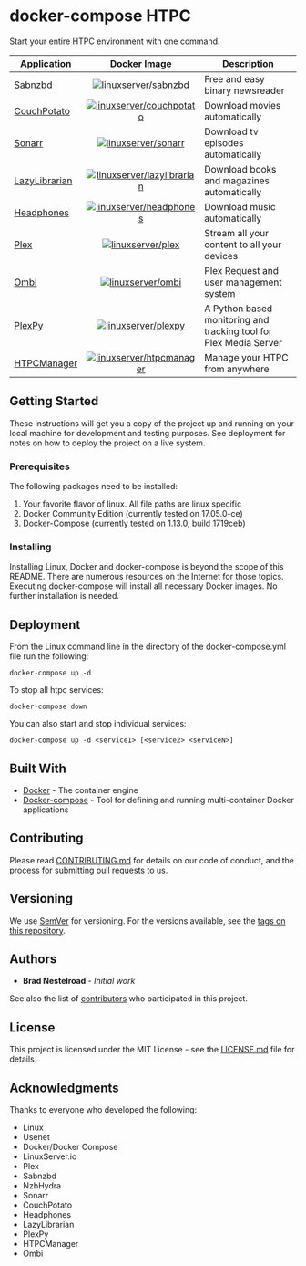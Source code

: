# docker-compose HTPC

Start your entire HTPC environment with one command.

| Application | Docker Image | Description |
| ----------- |:------------:| ----------- |
| [Sabnzbd](https://sabnzbd.org) | <a href="https://hub.docker.com/r/linuxserver/sabnzbd/" rel="linuxserver/sabnzbd">![linuxserver/sabnzbd](https://maxcdn.icons8.com/Color/PNG/24/Logos/docker-24.png)</a> | Free and easy binary newsreader |
| [CouchPotato](https://couchpota.to) | <a href="https://hub.docker.com/r/linuxserver/couchpotato/" rel="linuxserver/couchpotato">![linuxserver/couchpotato](https://maxcdn.icons8.com/Color/PNG/24/Logos/docker-24.png)</a> | Download movies automatically |
| [Sonarr](https://sonarr.tv) | <a href="https://hub.docker.com/r/linuxserver/sonarr/" rel="linuxserver/sonarr">![linuxserver/sonarr](https://maxcdn.icons8.com/Color/PNG/24/Logos/docker-24.png)</a> | Download tv episodes automatically |
| [LazyLibrarian](https://github.com/lazylibrarian/LazyLibrarian) | <a href="https://hub.docker.com/r/linuxserver/lazylibrarian/" rel="linuxserver/lazylibrarian">![linuxserver/lazylibrarian](https://maxcdn.icons8.com/Color/PNG/24/Logos/docker-24.png)</a> | Download books and magazines automatically |
| [Headphones](https://github.com/rembo10/headphones) | <a href="https://hub.docker.com/r/linuxserver/headphones/" rel="linuxserver/headphones">![linuxserver/headphones](https://maxcdn.icons8.com/Color/PNG/24/Logos/docker-24.png)</a> | Download music automatically |
| [Plex](https://www.plex.tv) | <a href="https://hub.docker.com/r/linuxserver/plex/" rel="linuxserver/plex">![linuxserver/plex](https://maxcdn.icons8.com/Color/PNG/24/Logos/docker-24.png)</a> | Stream all your content to all your devices |
| [Ombi](http://www.ombi.io) | <a href="https://hub.docker.com/r/linuxserver/ombi/" rel="linuxserver/ombi">![linuxserver/ombi](https://maxcdn.icons8.com/Color/PNG/24/Logos/docker-24.png)</a> | Plex Request and user management system |
| [PlexPy](https://github.com/JonnyWong16/plexpy) | <a href="https://hub.docker.com/r/linuxserver/plexpy/" rel="linuxserver/plexpy">![linuxserver/plexpy](https://maxcdn.icons8.com/Color/PNG/24/Logos/docker-24.png)</a> | A Python based monitoring and tracking tool for Plex Media Server |
| [HTPCManager](http://www.htpc.io) | <a href="https://hub.docker.com/r/linuxserver/htpcmanager/" rel="linuxserver/htpcmanager">![linuxserver/htpcmanager](https://maxcdn.icons8.com/Color/PNG/24/Logos/docker-24.png)</a> | Manage your HTPC from anywhere |

## Getting Started

These instructions will get you a copy of the project up and running on your local machine for development and testing purposes. See deployment for notes on how to deploy the project on a live system.

### Prerequisites

The following packages need to be installed:

1. Your favorite flavor of linux.  All file paths are linux specific
2. Docker Community Edition (currently tested on 17.05.0-ce)
3. Docker-Compose (currently tested on 1.13.0, build 1719ceb)

### Installing

Installing Linux, Docker and docker-compose is beyond the scope of this README.  There are numerous resources on the Internet for those topics.  Executing docker-compose will install all necessary Docker images.  No further installation is needed.

## Deployment

From the Linux command line in the directory of the docker-compose.yml file run the following:

`docker-compose up -d`

To stop all htpc services:

`docker-compose down`

You can also start and stop individual services:

`docker-compose up -d <service1> [<service2> <serviceN>]`

## Built With

* [Docker](https://www.docker.com) - The container engine
* [Docker-compose](https://docs.docker.com/compose/) - Tool for defining and running multi-container Docker applications

## Contributing

Please read [CONTRIBUTING.md](CONTRIBUTING.md) for details on our code of conduct, and the process for submitting pull requests to us.

## Versioning

We use [SemVer](http://semver.org/) for versioning. For the versions available, see the [tags on this repository](https://github.com/bnestelroad/htpc/tags). 

## Authors

* **Brad Nestelroad** - *Initial work* 

See also the list of [contributors](https://github.com/bnestelroad/htpc/contributors) who participated in this project.

## License

This project is licensed under the MIT License - see the [LICENSE.md](LICENSE.md) file for details

## Acknowledgments

Thanks to everyone who developed the following:
* Linux
* Usenet
* Docker/Docker Compose
* LinuxServer.io
* Plex
* Sabnzbd
* NzbHydra
* Sonarr
* CouchPotato
* Headphones
* LazyLibrarian
* PlexPy
* HTPCManager
* Ombi

